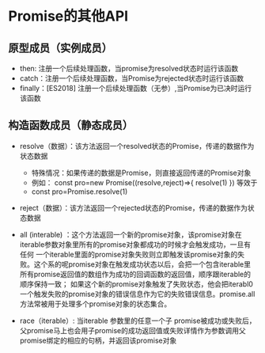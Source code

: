 # Promise的其他API

## 原型成员（实例成员）

- then: 注册一个后续处理函数，当promise为resolved状态时运行该函数
- catch：注册一个后续处理函数，当Promise为rejected状态时运行该函数
- finally：[ES2018] 注册一个后续处理函数（无参）,当Promise为已决时运行该函数

## 构造函数成员（静态成员）
- resolve（数据）：该方法返回一个resolved状态的Promise，传递的数据作为状态数据
   - 特殊情况：如果传递的数据是Promise，则直接返回传递的Promise对象
   - 例如：
        const pro=new Promise((resolve,reject)=>{
            resolve(1)
        }) 等效于
    - const pro=Promise.resolve(1) 

- reject（数据）：该方法返回一个rejected状态的Promise，传递的数据作为状态数据

- all (interable) ：这个方法返回一个新的promise对象，该promise对象在iterable参数对象里所有的promise对象都成功的时候才会触发成功，一旦有任何 一个iterable里面的promise对象失败则立即触发该promise对象的失败。这个系的呢promise对象在触发成功状态以后，会把一个包含iterable里所有promise返回值的数组作为成功的回调函数的返回值，顺序跟iterable的顺序保持一致；
如果这个新的promise对象触发了失败状态，他会把iterabl0一个触发失败的promise对象的错误信息作为它的失败错误信息。promise.all方法常被用于处理多个promise对象的状态集合。

- race（iterable）: 当iterable 参数里的任意一个子 promise被成功或失败后，父promise马上也会用子promise的成功返回值或失败详情作为参数调用父promise绑定的相应的句柄，并返回该promise对象 
